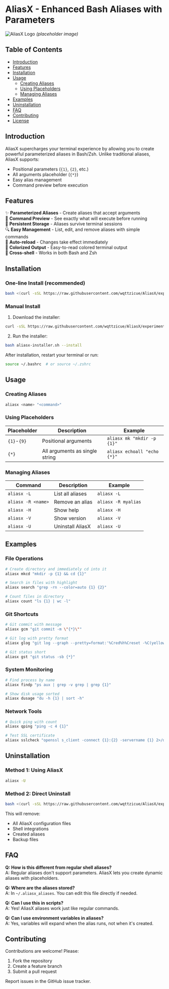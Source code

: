 # AliasX - Enhanced Bash Aliases with Parameters

![AliasX Logo](https://i.imgur.com/Jd7bY3H.png) *(placeholder image)*

## Table of Contents
- [Introduction](#introduction)
- [Features](#features)
- [Installation](#installation)
- [Usage](#usage)
  - [Creating Aliases](#creating-aliases)
  - [Using Placeholders](#using-placeholders)
  - [Managing Aliases](#managing-aliases)
- [Examples](#examples)
- [Uninstallation](#uninstallation)
- [FAQ](#faq)
- [Contributing](#contributing)
- [License](#license)

## Introduction

AliasX supercharges your terminal experience by allowing you to create powerful parameterized aliases in Bash/Zsh. Unlike traditional aliases, AliasX supports:

- Positional parameters (`{1}`, `{2}`, etc.)
- All arguments placeholder (`{*}`)
- Easy alias management
- Command preview before execution

## Features

✨ **Parameterized Aliases** - Create aliases that accept arguments  
📝 **Command Preview** - See exactly what will execute before running  
📂 **Persistent Storage** - Aliases survive terminal sessions  
🔍 **Easy Management** - List, edit, and remove aliases with simple commands  
🔄 **Auto-reload** - Changes take effect immediately  
🎨 **Colorized Output** - Easy-to-read colored terminal output  
🔧 **Cross-shell** - Works in both Bash and Zsh  

## Installation

### One-line Install (recommended)
```bash
bash <(curl -sSL https://raw.githubusercontent.com/wqttzicue/AliasX/experimental/aliasx-installer.sh) --install && exec bash
```

### Manual Install
1. Download the installer:
```bash
curl -sSL https://raw.githubusercontent.com/wqttzicue/AliasX/experimental/aliasx-installer.sh -o aliasx-installer.sh
```
2. Run the installer:
```bash
bash aliasx-installer.sh --install
```

After installation, restart your terminal or run:
```bash
source ~/.bashrc  # or source ~/.zshrc
```

## Usage

### Creating Aliases
```bash
aliasx <name> "<command>"
```

### Using Placeholders
| Placeholder | Description                     | Example                     |
|-------------|---------------------------------|-----------------------------|
| `{1}`-`{9}` | Positional arguments            | `aliasx mk "mkdir -p {1}"`  |
| `{*}`       | All arguments as single string  | `aliasx echoall "echo {*}"` |

### Managing Aliases
| Command               | Description                          | Example                  |
|-----------------------|--------------------------------------|--------------------------|
| `aliasx -L`           | List all aliases                     | `aliasx -L`              |
| `aliasx -R <name>`    | Remove an alias                      | `aliasx -R myalias`      |
| `aliasx -H`           | Show help                            | `aliasx -H`              |
| `aliasx -V`           | Show version                         | `aliasx -V`              |
| `aliasx -U`           | Uninstall AliasX                     | `aliasx -U`              |

## Examples

### File Operations
```bash
# Create directory and immediately cd into it
aliasx mkcd "mkdir -p {1} && cd {1}"

# Search in files with highlight
aliasx search "grep -rn --color=auto {1} {2}"

# Count files in directory
aliasx count "ls {1} | wc -l"
```

### Git Shortcuts
```bash
# Git commit with message
aliasx gcm "git commit -m \"{*}\""

# Git log with pretty format
aliasx glog "git log --graph --pretty=format:'%Cred%h%Creset -%C(yellow)%d%Creset %s %Cgreen(%cr) %C(bold blue)<%an>%Creset' --abbrev-commit {*}"

# Git status short
aliasx gst "git status -sb {*}"
```

### System Monitoring
```bash
# Find process by name
aliasx findp "ps aux | grep -v grep | grep {1}"

# Show disk usage sorted
aliasx dusage "du -h {1} | sort -h"
```

### Network Tools
```bash
# Quick ping with count
aliasx qping "ping -c 4 {1}"

# Test SSL certificate
aliasx sslcheck "openssl s_client -connect {1}:{2} -servername {1} 2>/dev/null | openssl x509 -noout -dates"
```

## Uninstallation

### Method 1: Using AliasX
```bash
aliasx -U
```

### Method 2: Direct Uninstall
```bash
bash <(curl -sSL https://raw.githubusercontent.com/wqttzicue/AliasX/experimental/aliasx-installer.sh) --uninstall
```

This will remove:
- All AliasX configuration files
- Shell integrations
- Created aliases
- Backup files

## FAQ

**Q: How is this different from regular shell aliases?**  
A: Regular aliases don't support parameters. AliasX lets you create dynamic aliases with placeholders.

**Q: Where are the aliases stored?**  
A: In `~/.aliasx_aliases`. You can edit this file directly if needed.

**Q: Can I use this in scripts?**  
A: Yes! AliasX aliases work just like regular commands.

**Q: Can I use environment variables in aliases?**  
A: Yes, variables will expand when the alias runs, not when it's created.

## Contributing

Contributions are welcome! Please:
1. Fork the repository
2. Create a feature branch
3. Submit a pull request

Report issues in the GitHub issue tracker.
